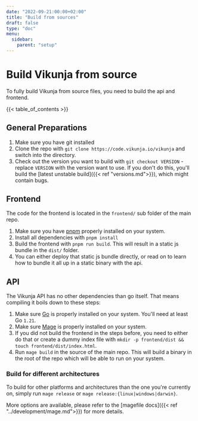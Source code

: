 ```yaml
---
date: "2022-09-21:00:00+02:00"
title: "Build from sources"
draft: false
type: "doc"
menu:
  sidebar:
    parent: "setup"
---
```


# Build Vikunja from source

To fully build Vikunja from source files, you need to build the api and frontend.

{{< table_of_contents >}}

## General Preparations

1. Make sure you have git installed
2. Clone the repo with `git clone https://code.vikunja.io/vikunja` and switch into the directory.
3. Check out the version you want to build with `git checkout VERSION` - replace `VERSION` with the version want to use. If you don't do this, you'll build the [latest unstable build]({{< ref "versions.md">}}), which might contain bugs.

## Frontend

The code for the frontend is located in the `frontend/` sub folder of the main repo.

1. Make sure you have [pnpm](https://pnpm.io/installation) properly installed on your system.
2. Install all dependencies with `pnpm install`
3. Build the frontend with `pnpm run build`. This will result in a static js bundle in the `dist/` folder.
4. You can either deploy that static js bundle directly, or read on to learn how to bundle it all up in a static binary with the api.

## API

The Vikunja API has no other dependencies than go itself.
That means compiling it boils down to these steps:

1. Make sure [Go](https://golang.org/doc/install) is properly installed on your system. You'll need at least Go `1.21`.
2. Make sure [Mage](https://magefile.org) is properly installed on your system.
3. If you did not build the frontend in the steps before, you need to either do that or create a dummy index file with `mkdir -p frontend/dist && touch frontend/dist/index.html`.
4. Run `mage build` in the source of the main repo. This will build a binary in the root of the repo which will be able to run on your system.

### Build for different architectures

To build for other platforms and architectures than the one you're currently on, simply run `mage release` or `mage release:{linux|windows|darwin}`.

More options are available, please refer to the [magefile docs]({{< ref "../development/mage.md">}}) for more details.
